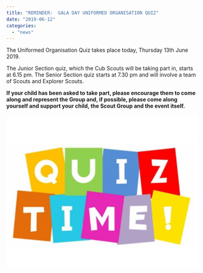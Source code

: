 ```yaml
---
title: "REMINDER:  GALA DAY UNIFORMED ORGANISATION QUIZ"
date: "2019-06-12"
categories: 
  - "news"
---
```


The Uniformed Organisation Quiz takes place today, Thursday 13th June 2019.

The Junior Section quiz, which the Cub Scouts will be taking part in, starts at 6.15 pm. The Senior Section quiz starts at 7.30 pm and will involve a team of Scouts and Explorer Scouts.

**If your child has been asked to take part, please encourage them to come along and represent the Group and, if possible, please come along yourself and support your child, the Scout Group and the event itself.**

[![Image result for Quiz Time](images/Quiz-Time-Square.jpg)](https://www.google.com/url?sa=i&rct=j&q=&esrc=s&source=images&cd=&ved=2ahUKEwiHxMvYieXiAhWLlxQKHfyaAv8QjRx6BAgBEAU&url=http%3A%2F%2Fwww.richmondshiretoday.co.uk%2Fevents%2Fcharity-quiz-night-5%2Fquiz-time-square%2F&psig=AOvVaw1p3UZb4S_i54wpj2FXA8EV&ust=1560467795080252)
